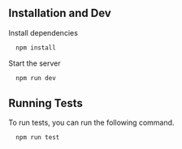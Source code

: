 ## Installation and Dev

Install dependencies

```bash
  npm install
```

Start the server

```bash
  npm run dev
```

## Running Tests

To run tests, you can run the following command.

```bash
  npm run test
```
